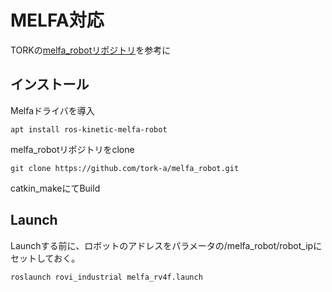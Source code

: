# MELFA対応

TORKの[melfa_robotリポジトリ](https://github.com/tork-a/melfa_robot)を参考に  

## インストール  
Melfaドライバを導入
~~~
apt install ros-kinetic-melfa-robot
~~~
melfa_robotリポジトリをclone
~~~
git clone https://github.com/tork-a/melfa_robot.git
~~~
catkin_makeにてBuild

## Launch  
Launchする前に、ロボットのアドレスをパラメータの/melfa_robot/robot_ipにセットしておく。
~~~
roslaunch rovi_industrial melfa_rv4f.launch
~~~
